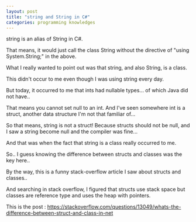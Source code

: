 ```yaml
---
layout: post
title: "string and String in C#"
categories: programming knowledges
---
```


string is an alias of String in C#.

That means, it would just call the class String
without the directive of "using System.String;" in the above.

What I really wanted to point out was that 
string, and also String, is a class.

This didn't occur to me even though I was using string every day.

But today, it occurred to me that ints had nullable types... 
of which Java did not have.. 

That means you cannot set null to an int.
And I've seen somewhere int is a struct, 
another data structure I'm not that familiar of...

So that means, string is not a struct!
Because structs should not be null, 
and I saw a string become null and the compiler was fine...

And that was when the fact that string is a class really occurred to me. 

So.. I guess knowing the difference between structs and classes was the 
key here.. 

By the way, this is a funny stack-overflow article I saw about structs 
and classes.. 

And searching in stack overflow, I figured that 
structs use stack space but classes are reference type and uses the heap 
with pointers.

This is the post : https://stackoverflow.com/questions/13049/whats-the-difference-between-struct-and-class-in-net


